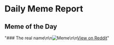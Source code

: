 # Daily Meme Report

## Meme of the Day
"### The real name\n\n![Meme](https://i.redd.it/0txq9tzbq5ke1.png)\n\n[View on Reddit](https://redd.it/1itg00i)"
